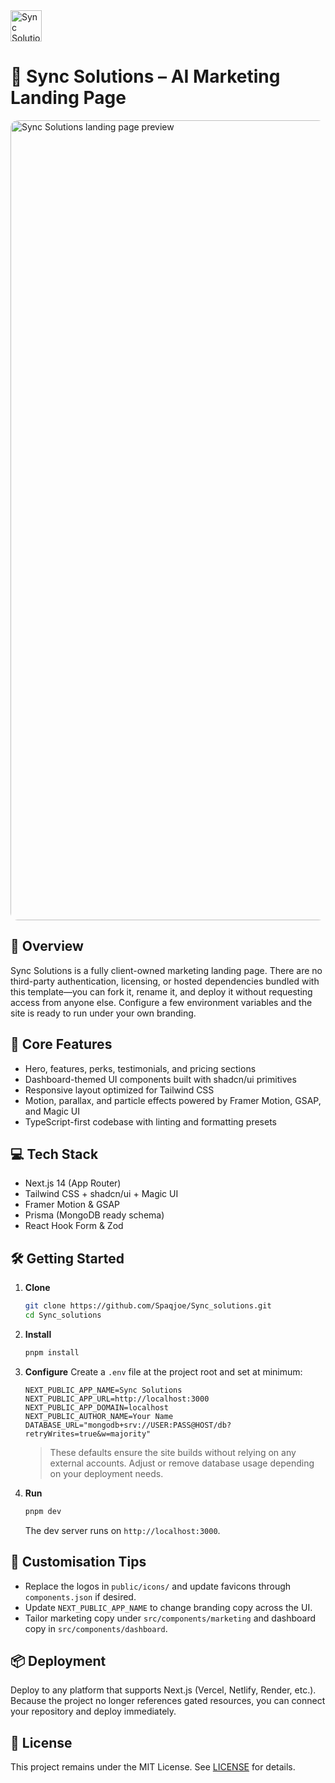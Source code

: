 <img src="https://github.com/user-attachments/assets/a1d7ced5-e6fc-41fd-9256-9d73a5f33597" alt="Sync Solutions logo" width="50" height="50">

# 🔗 Sync Solutions – AI Marketing Landing Page

<!-- <img src="https://github.com/user-attachments/assets/deab03fd-4234-44c3-a6ad-484c4a1a02a1" alt="Landing page preview"> -->
<img src="https://github.com/user-attachments/assets/0ff7129e-2f5d-48ae-913d-d4fd1507e613" alt="Sync Solutions landing page preview" style="border-radius: 12px;" width="1280">

## 🌟 Overview

Sync Solutions is a fully client-owned marketing landing page. There are no third-party authentication, licensing, or hosted dependencies bundled with this template—you can fork it, rename it, and deploy it without requesting access from anyone else. Configure a few environment variables and the site is ready to run under your own branding.

## 🚀 Core Features

- Hero, features, perks, testimonials, and pricing sections
- Dashboard-themed UI components built with shadcn/ui primitives
- Responsive layout optimized for Tailwind CSS
- Motion, parallax, and particle effects powered by Framer Motion, GSAP, and Magic UI
- TypeScript-first codebase with linting and formatting presets

## 💻 Tech Stack

- Next.js 14 (App Router)
- Tailwind CSS + shadcn/ui + Magic UI
- Framer Motion & GSAP
- Prisma (MongoDB ready schema)
- React Hook Form & Zod

## 🛠️ Getting Started

1. **Clone**
   ```bash
   git clone https://github.com/Spaqjoe/Sync_solutions.git
   cd Sync_solutions
   ```
2. **Install**
   ```bash
   pnpm install
   ```
3. **Configure**
   Create a `.env` file at the project root and set at minimum:
   ```
   NEXT_PUBLIC_APP_NAME=Sync Solutions
   NEXT_PUBLIC_APP_URL=http://localhost:3000
   NEXT_PUBLIC_APP_DOMAIN=localhost
   NEXT_PUBLIC_AUTHOR_NAME=Your Name
   DATABASE_URL="mongodb+srv://USER:PASS@HOST/db?retryWrites=true&w=majority"
   ```
   > These defaults ensure the site builds without relying on any external accounts. Adjust or remove database usage depending on your deployment needs.

4. **Run**
   ```bash
   pnpm dev
   ```
   The dev server runs on `http://localhost:3000`.

## 🎨 Customisation Tips

- Replace the logos in `public/icons/` and update favicons through `components.json` if desired.
- Update `NEXT_PUBLIC_APP_NAME` to change branding copy across the UI.
- Tailor marketing copy under `src/components/marketing` and dashboard copy in `src/components/dashboard`.

## 📦 Deployment

Deploy to any platform that supports Next.js (Vercel, Netlify, Render, etc.). Because the project no longer references gated resources, you can connect your repository and deploy immediately.

## 📜 License

This project remains under the MIT License. See [LICENSE](LICENSE) for details.
